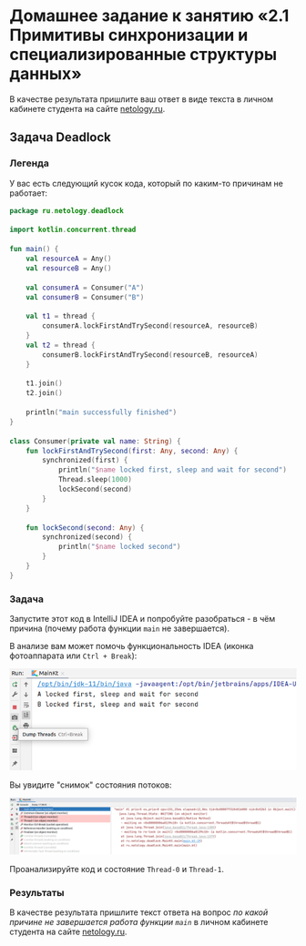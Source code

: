 # Домашнее задание к занятию «2.1 Примитивы синхронизации и специализированные структуры данных»

В качестве результата пришлите ваш ответ в виде текста в личном кабинете студента на сайте [netology.ru](https://netology.ru).

## Задача Deadlock

### Легенда

У вас есть следующий кусок кода, который по каким-то причинам не работает:

```kotlin
package ru.netology.deadlock

import kotlin.concurrent.thread

fun main() {
    val resourceA = Any()
    val resourceB = Any()

    val consumerA = Consumer("A")
    val consumerB = Consumer("B")

    val t1 = thread {
        consumerA.lockFirstAndTrySecond(resourceA, resourceB)
    }
    val t2 = thread {
        consumerB.lockFirstAndTrySecond(resourceB, resourceA)
    }

    t1.join()
    t2.join()

    println("main successfully finished")
}

class Consumer(private val name: String) {
    fun lockFirstAndTrySecond(first: Any, second: Any) {
        synchronized(first) {
            println("$name locked first, sleep and wait for second")
            Thread.sleep(1000)
            lockSecond(second)
        }
    }

    fun lockSecond(second: Any) {
        synchronized(second) {
            println("$name locked second")
        }
    }
}
```

### Задача

Запустите этот код в IntelliJ IDEA и попробуйте разобраться - в чём причина (почему работа функции `main` не завершается).

В анализе вам может помочь функциональность IDEA (иконка фотоаппарата или `Ctrl + Break`):

![](pic/dump-threads.png)

Вы увидите "снимок" состояния потоков:

![](pic/threads-dump.png)

Проанализируйте код и состояние `Thread-0` и `Thread-1`.

### Результаты

В качестве результата пришлите текст ответа на вопрос *по какой причине не завершается работа функции `main`* в личном кабинете студента на сайте [netology.ru](https://netology.ru).
